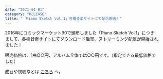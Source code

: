 ```yaml
---
date: "2021-01-01"
category: "RELEASE"
title: "「Piano Sketch Vol.1」各種音楽サイトにて配信開始！"
---
```


2016年にコミックマーケット90で頒布しました「Piano Sketch Vol.1」につきまして、各種音楽サイトにてダウンロード販売、ストリーミング配信が開始されました！

販売価格は、1曲○○円、アルバム全体では○○円です。（指定できる最低価格でした）

曲目や視聴などは [こちら](/discography/piano-sketch-vol1) へ。
